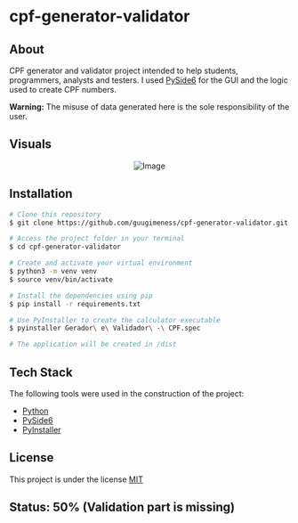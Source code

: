 # cpf-generator-validator

## About

CPF generator and validator project intended to help students, programmers, analysts and testers. I used [PySide6](https://pypi.org/project/PySide6/) for the GUI and the logic used to create CPF numbers.

**Warning:** The misuse of data generated here is the sole responsibility of the user.

## Visuals

<p align="center">
  <img src="" alt="Image">
</p>

## Installation

```bash
# Clone this repository
$ git clone https://github.com/guugimeness/cpf-generator-validator.git

# Access the project folder in your terminal
$ cd cpf-generator-validator

# Create and activate your virtual environment
$ python3 -m venv venv
$ source venv/bin/activate

# Install the dependencies using pip
$ pip install -r requirements.txt

# Use PyInstaller to create the calculator executable
$ pyinstaller Gerador\ e\ Validador\ -\ CPF.spec

# The application will be created in /dist
```

## Tech Stack

The following tools were used in the construction of the project:
* [Python](https://www.python.org/)
* [PySide6](https://pypi.org/project/PySide6/)
* [PyInstaller](https://pyinstaller.org/en/stable/)

## License

This project is under the license [MIT](./LICENSE)

## Status: 50% (Validation part is missing)